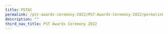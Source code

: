 ```yaml
---
title: PSTAC
permalink: /pst-awards-ceremony-2022/PST-Awards-Ceremony-2022/permalink
description: ""
third_nav_title: PST Awards Ceremony 2022
---
```

